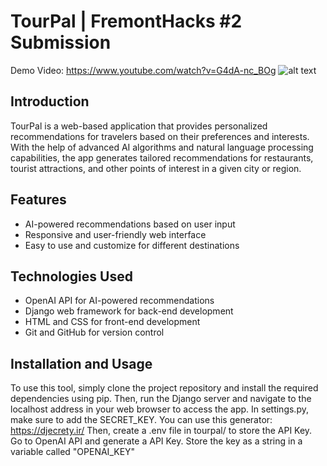 # TourPal | FremontHacks #2 Submission
Demo Video: https://www.youtube.com/watch?v=G4dA-nc_BOg
![alt text](https://d112y698adiu2z.cloudfront.net/photos/production/software_photos/002/463/183/datas/gallery.jpg)
## Introduction
TourPal is a web-based application that provides personalized recommendations for travelers based on their preferences and interests. With the help of advanced AI algorithms and natural language processing capabilities, the app generates tailored recommendations for restaurants, tourist attractions, and other points of interest in a given city or region.

## Features
- AI-powered recommendations based on user input
- Responsive and user-friendly web interface
- Easy to use and customize for different destinations

## Technologies Used
- OpenAI API for AI-powered recommendations
- Django web framework for back-end development
- HTML and CSS for front-end development
- Git and GitHub for version control 

## Installation and Usage
To use this tool, simply clone the project repository and install the required dependencies using pip. 
Then, run the Django server and navigate to the localhost address in your web browser to access the app. 
In settings.py, make sure to add the SECRET_KEY. You can use this generator: https://djecrety.ir/
Then, create a .env file in tourpal/ to store the API Key. Go to OpenAI API and generate a API Key. Store the key as a string in a variable called "OPENAI_KEY"
